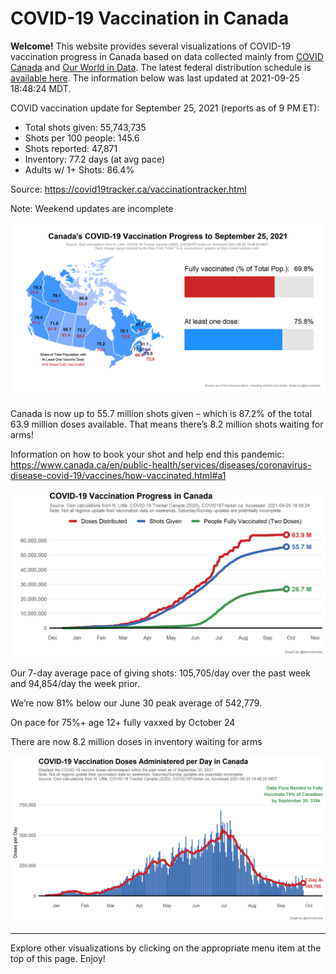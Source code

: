 COVID-19 Vaccination in Canada
==============================

**Welcome!** This website provides several visualizations of COVID-19
vaccination progress in Canada based on data collected mainly from
[COVID Canada](https://covid19tracker.ca/vaccinationtracker.html) and
[Our World in Data](https://ourworldindata.org/covid-vaccinations). The
latest federal distribution schedule is [available
here](https://www.canada.ca/en/public-health/services/diseases/2019-novel-coronavirus-infection/prevention-risks/covid-19-vaccine-treatment/vaccine-rollout.html).
The information below was last updated at 2021-09-25 18:48:24 MDT.

COVID vaccination update for September 25, 2021 (reports as of 9 PM ET):

-   Total shots given: 55,743,735
-   Shots per 100 people: 145.6
-   Shots reported: 47,871
-   Inventory: 77.2 days (at avg pace)
-   Adults w/ 1+ Shots: 86.4%

Source:
<a href="https://covid19tracker.ca/vaccinationtracker.html" class="uri">https://covid19tracker.ca/vaccinationtracker.html</a>

Note: Weekend updates are incomplete

![](Plots/plot_main.png)

Canada is now up to 55.7 million shots given – which is 87.2% of the
total 63.9 million doses available. That means there’s 8.2 million shots
waiting for arms!

Information on how to book your shot and help end this pandemic:
<a href="https://www.canada.ca/en/public-health/services/diseases/coronavirus-disease-covid-19/vaccines/how-vaccinated.html#a1" class="uri">https://www.canada.ca/en/public-health/services/diseases/coronavirus-disease-covid-19/vaccines/how-vaccinated.html#a1</a>

![](Plots/plot_total.png)

Our 7-day average pace of giving shots: 105,705/day over the past week
and 94,854/day the week prior.

We’re now 81% below our June 30 peak average of 542,779.

On pace for 75%+ age 12+ fully vaxxed by October 24

There are now 8.2 million doses in inventory waiting for arms

![](Plots/pace_national.png)

------------------------------------------------------------------------

Explore other visualizations by clicking on the appropriate menu item at
the top of this page. Enjoy!

